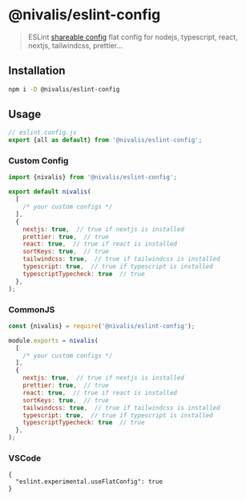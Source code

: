 # @nivalis/eslint-config

> ESLint
> [shareable config](http://eslint.org/docs/developer-guide/shareable-configs.html)
> flat config for nodejs, typescript, react, nextjs, tailwindcss, prettier...

## Installation

```bash
npm i -D @nivalis/eslint-config
```

## Usage

```js
// eslint.config.js
export {all as default} from '@nivalis/eslint-config';
```

### Custom Config

```js
import {nivalis} from '@nivalis/eslint-config';

export default nivalis(
  [
    /* your custom configs */
  ],
  {
    nextjs: true,  // true if nextjs is installed
    prettier: true,  // true
    react: true,  // true if react is installed
    sortKeys: true,  // true
    tailwindcss: true,  // true if tailwindcss is installed
    typescript: true,  // true if typescript is installed
    typescriptTypecheck: true  // true
  },
);
```

### CommonJS

```js
const {nivalis} = require('@nivalis/eslint-config');

module.exports = nivalis(
  [
    /* your custom configs */
  ],
  {
    nextjs: true,  // true if nextjs is installed
    prettier: true,  // true
    react: true,  // true if react is installed
    sortKeys: true,  // true
    tailwindcss: true,  // true if tailwindcss is installed
    typescript: true,  // true if typescript is installed
    typescriptTypecheck: true  // true
  },
);
```

### VSCode

```jsonc
{
  "eslint.experimental.useFlatConfig": true
}
```
